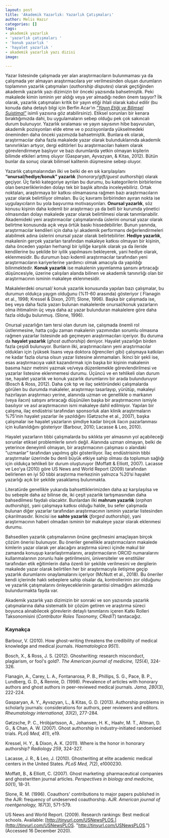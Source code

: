 ```yaml
---
layout: post
title: 'Akademik Yazarlık: Yazarlık Çatışmaları'
author: Melis Hazır
categories: []
tags:
- akademik yazarlık
- 'yazarlık çatışmaları '
- 'konuk yazarlık '
- 'hayalet yazarlık '
- akademik yazarlık yazı dizisi
image:

---
```

Yazar listesinde çalışmada yer alan araştırmacıların bulunmaması ya da çalışmada yer almayan araştırmacılara yer verilmesinden oluşan durumların toplamının yazarlık çatışmaları (_authorship disputes_) olarak geçtiğinden akademik yazarlık yazı dizimizin bir önceki yazısında bahsetmiştik. Peki makalede kimin isminin yer aldığı veya yer almadığı neden önem taşıyor? İlk olarak, yazarlık çatışmaları kritik bir yayın etiği ihlali olarak kabul edilir (bu konuda daha detaylı bilgi için Berfin Acar’ın [“_Yayın Etiği ve Bilimsel Suistimal”_](https://acikbilimtt.github.io/originals/introductory/yayin-etigi-ve-bilimsel-suistimal.html) isimli yazısına göz atabilirsiniz). Etiksel sorunları bir kenara bıraktığımızda dahi, bu uygulamaların sebep olduğu pek çok sakıncalı durum bulunuyor. Yazarlık sıralaması ve yayın sayısının hibe başvuruları, akademik pozisyonları elde etme ve o pozisyonlarda yükselmedeki öneminden daha önceki yazımızda bahsetmiştik. Bunlara ek olarak, araştırmacılar daha fazla makalede yazar olarak bulunduklarında akademik tanınırlıkları artıyor, dergi editörleri bu araştırmacıları hakem olarak görevlendirmeye başlıyor ve bazı durumlarda yetkin olmayan kişilerin bilimde etkileri artmış oluyor (Gasparyan, Ayvazyan, & Kitas, 2012). Bütün bunlar da sonuç olarak bilimsel kalitenin düşmesine sebep oluyor.

Yazarlık çatışmalarından ilki ve belki de en sık karşılaşılanı **“onursal/hediye/konuk” yazarlık** (_honorary/gift/guest authorship_) olarak geçiyor. Üç farklı kategoriye ayrılan bu durumu, bu kategorilerin birbirlerine olan benzerliklerinden dolayı tek bir başlık altında inceleyebiliriz. Ortak noktaları, araştırmaya bir katkısı olmamasına rağmen bazı araştırmacıların yazar olarak belirtiliyor olmaları. Bu üç kavramı birbirinden ayıran nokta ise uygulayıcıların bu yola başvurma motivasyonları. **Onursal yazarlık**, söz konusu kişinin daha kıdemli bir araştırmacı ya da belli bir kurumda yönetici olmasından dolayı makalede yazar olarak belirtilmesi olarak tanımlanabilir. Akademideki yeni araştırmacılar çalışmalarında üslerini onursal yazar olarak belirtme konusunda açık veya örtük baskı hissedebilirler. Bunun yanında, araştırmacılar kendileri için daha iyi akademik performans değerlendirmeleri alabilmek adına üslerini onursal yazar olarak belirtebilirler. **Hediye yazarlık**, makalenin gerçek yazarları tarafından makaleye katkısı olmayan bir kişinin, daha önceden yapılan herhangi bir iyiliğe karşılık olarak ya da ileride kendilerine bu şekilde bir iyilik yapılmasını bekleyerek, yani hediye olarak, eklenmesidir. Bu durumun bazı kıdemli araştırmacılar tarafından yeni araştırmacıların kariyerlerine yardımcı olmak amacıyla da yapıldığı bilinmektedir. **Konuk yazarlık** ise makalenin yayımlanma şansını artıracağı düşüncesiyle, üzerine çalışılan alanda bilinen ve akademik tanınırlığı olan bir araştırmacının isminin makaleye eklenmesidir.

Makalelerdeki onursal/ konuk yazarlık konusunda yapılan bazı çalışmalar, bu durumun oldukça yaygın olduğunu (%11-60 arasında) gösteriyor ( Flanagin et al., 1998; Kressel & Dixon, 2011; Slone, 1996). Başka bir çalışmada ise, beş veya daha fazla yazarı bulunan makalelerde onursal/konuk yazarların olma ihtimalinin üç veya daha az yazar bulunduran makalelere göre daha fazla olduğu bulunmuş. (Slone, 1996).

Onursal yazarlığın tam tersi olan durum ise, çalışmada önemli rol üstlenmesine, hatta çoğu zaman makalenin yazımından sorumlu olmasına rağmen yazarlar listesinde adı geçmeyen araştırmacıları içeriyor. Bu duruma da **hayalet yazarlık** (_ghost authorship_) deniyor. Hayalet yazarlığın birden fazla çeşidi bulunuyor. Bunların ilki, araştırmacıların yeni araştırmacılar oldukları için (yüksek lisans veya doktora öğrencileri gibi) çalışmaya katkıları ne kadar fazla olursa olsun yazar listesine alınmamaları. İkinci bir şekli ise, esas araştırmacıya vakit kazandırmak için başka bir kişinin makalenin basıma hazır metnini yazmak ve/veya düzenlemekle görevlendirilmesi ve yazarlar listesine eklenmemesi durumu. Üçüncü ve en tehlikeli olan durum ise, hayalet yazarlık ve konuk yazarlık durumlarını bir arada bulunduruyor (Bosch & Ross, 2012). Daha çok tıp ve ilaç sektöründeki çalışmalarda görülen bu durumda makaleler, araştırmayı tasarlayıp, yürütüp, makaleyi hazırlayan araştırmacı yerine, alanında uzman ve genellikle o markanın (veya ilacın) satışını artıracağı düşünülen başka bir araştırmacının ismiyle basılıyor ve asıl araştırmacının ismi makaleye dahil edilmiyor. Yapılan bir çalışma, ilaç endüstrisi tarafından sponsorluk alan klinik araştırmaların %75’inin hayalet yazarlar ile yazıldığını (Gøtzsche et al., 2007), başka çalışmalar ise hayalet yazarların şimdiye kadar birçok ilacın pazarlanması için kullanıldığını gösteriyor (Barbour, 2010; Lacasse & Leo, 2010).

Hayalet yazarların tıbbi çalışmalarda bu sıklıkta yer almasının yol açabileceği sorunlar etiksel problemlerle sınırlı değil. Alanında uzman olmayan, belki de yeterince deneyimli olmayan, bir araştırmacının çalışması o alandaki “uzmanlar” tarafından yapılmış gibi gösteriliyor. İlaç endüstrisinin tıbbi araştırmalar üzerinde bu denli büyük etkiye sahip olması da toplumun sağlığı için oldukça tehlikeli bir durum oluşturuyor (Moffatt & Elliott, 2007). Lacasse ve Leo’ya (2010) göre US News and World Report (2009) tarafından belirlenen en iyi 50 tıbbi araştırma merkezinin yalnızca %20’si hayalet yazarlığı açık bir şekilde yasaklamış bulunmakta.

Literatürde genellikle yukarıda bahsettiklerimizden daha az karşılaşılsa ve bu sebeple daha az bilinse de, iki çeşit yazarlık tartışmasından daha bahsedilmesi faydalı olacaktır. Bunlardan ilki **mahrum yazarlık** (_orphan authorship_), yani çalışmaya katkısı olduğu halde, bu sefer çalışmada bulunan diğer yazarlar tarafından araştırmacının isminin yazarlar listesinden çıkarılmasıdır. İkincisi ise **sahte yazarlık** (_forged authorship_), yani araştırmacının haberi olmadan isminin bir makaleye yazar olarak eklenmesi durumu.

Bahsedilen yazarlık çatışmalarının önüne geçilmesini amaçlayan birçok çözüm önerisi bulunuyor. Bu öneriler genellikle araştırmacıların makalede kimlerin yazar olarak yer alacağını araştırma süreci içinde makul bir zamanda konuşup kararlaştırmalarını, araştırmacıların ORCID numaralarını kullanmalarının zorunlu hale getirilmesini, üniversiteler ve enstitüler tarafından etik eğitimlerin daha özenli bir şekilde verilmesini ve dergilerin makalede yazar olarak belirtilen her bir araştırmacıyla iletişime geçip yazarlık durumlarını onaylamalarını içeriyor (McNutt et al., 2018). Bu öneriler kendi içlerinde haklı sebeplere sahip olsalar da, kontrollerinin zor olduğunu ve yazarlık çatışmalarını önleyeceklerinin garantisi olmadığını aklımızda bulundurmakta fayda var.

Akademik yazarlık yazı dizimizin bir sonraki ve son yazısında yazarlık çatışmalarına daha sistematik bir çözüm getiren ve araştırma süreci boyunca alınabilecek görevlerin detaylı tanımlarını içeren Katkı Rolleri Taksonomisini (_Contributor Roles Taxonomy, CRediT_) tanıtacağız.

### Kaynakça

Barbour, V. (2010). How ghost-writing threatens the credibility of medical knowledge and medical journals. _Haematologica 95_(1).

Bosch, X., & Ross, J. S. (2012). Ghostwriting: research misconduct, plagiarism, or fool's gold?. _The American journal of medicine, 125_(4), 324-326.

Flanagin, A., Carey, L. A., Fontanarosa, P. B., Phillips, S. G., Pace, B. P., Lundberg, G. D., & Rennie, D. (1998). Prevalence of articles with honorary authors and ghost authors in peer-reviewed medical journals. _Jama, 280_(3), 222-224.

Gasparyan, A. Y., Ayvazyan, L., & Kitas, G. D. (2013). Authorship problems in scholarly journals: considerations for authors, peer reviewers and editors. _Rheumatology international, 33_(2), 277-284.

Gøtzsche, P. C., Hróbjartsson, A., Johansen, H. K., Haahr, M. T., Altman, D. G., & Chan, A. W. (2007). Ghost authorship in industry-initiated randomised trials. _PLoS Med, 4_(1), e19.

Kressel, H. Y., & Dixon, A. K. (2011). Where is the honor in honorary authorship? _Radiology 259_, 324-327.

Lacasse, J. R., & Leo, J. (2010). Ghostwriting at elite academic medical centers in the United States. _PLoS Med, 7_(2), e1000230.

Moffatt, B., & Elliott, C. (2007). Ghost marketing: pharmaceutical companies and ghostwritten journal articles. _Perspectives in biology and medicine, 50_(1), 18-31.

Slone, R. M. (1996). Coauthors' contributions to major papers published in the AJR: frequency of undeserved coauthorship. _AJR. American journal of roentgenology, 167_(3), 571-579.

US News and World Report. (2009). Research rankings: Best medical schools. Available: [http://tinyurl.com/USNewsPLOS.](http://tinyurl.com/USNewsPLOS. "http://tinyurl.com/USNewsPLOS.") (Accessed 16 December 2020).
